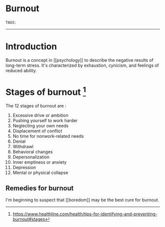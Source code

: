 # Burnout
`TAGS`: 

---
# Introduction
Burnout is a concept in [[psychology]] to describe the negative results of long-term stress. It's characterized by exhaustion, cynicism, and feelings of reduced ability.

# Stages of burnout [^1]
The 12 stages of burnout are :

1. Excessive drive or ambition
2. Pushing yourself to work harder
3. Neglecting your own needs
4. Displacement of conflict
5. No time for nonwork-related needs
6. Denial
7. Withdrawl
8. Behavioral changes
9. Depersonalization
10. Inner emptiness or anxiety
11. Depression
12. Mental or physical collapse

[^1]: https://www.healthline.com/health/tips-for-identifying-and-preventing-burnout#stages

## Remedies for burnout
I'm beginning to suspect that [[boredom]] may be the best cure for burnout. 